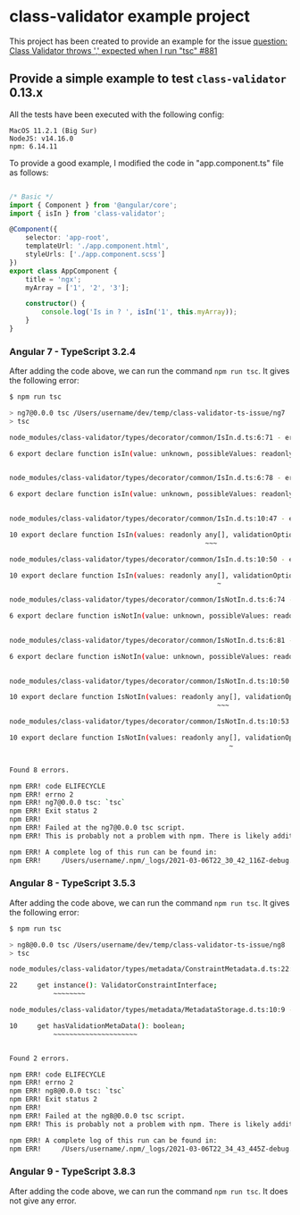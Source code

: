 # class-validator example project

This project has been created to provide an example for the issue
[question: Class Validator throws ',' expected when I run "tsc" #881](https://github.com/typestack/class-validator/issues/881)

## Provide a simple example to test `class-validator` 0.13.x

All the tests have been executed with the following config:

```
MacOS 11.2.1 (Big Sur)
NodeJS: v14.16.0
npm: 6.14.11
```

To provide a good example, I modified the code in "app.component.ts" file as follows:

````typescript

/* Basic */
import { Component } from '@angular/core';
import { isIn } from 'class-validator';

@Component({
    selector: 'app-root',
    templateUrl: './app.component.html',
    styleUrls: ['./app.component.scss']
})
export class AppComponent {
    title = 'ngx';
    myArray = ['1', '2', '3'];

    constructor() {
        console.log('Is in ? ', isIn('1', this.myArray));
    }
}

````

### Angular 7 - TypeScript 3.2.4

After adding the code above, we can run the command `npm run tsc`. It gives the following error:

```bash
$ npm run tsc

> ng7@0.0.0 tsc /Users/username/dev/temp/class-validator-ts-issue/ng7
> tsc

node_modules/class-validator/types/decorator/common/IsIn.d.ts:6:71 - error TS1005: ',' expected.

6 export declare function isIn(value: unknown, possibleValues: readonly unknown[]): boolean;
                                                                        ~~~~~~~

node_modules/class-validator/types/decorator/common/IsIn.d.ts:6:78 - error TS1005: ',' expected.

6 export declare function isIn(value: unknown, possibleValues: readonly unknown[]): boolean;
                                                                               ~

node_modules/class-validator/types/decorator/common/IsIn.d.ts:10:47 - error TS1005: ',' expected.

10 export declare function IsIn(values: readonly any[], validationOptions?: ValidationOptions): PropertyDecorator;
                                                 ~~~

node_modules/class-validator/types/decorator/common/IsIn.d.ts:10:50 - error TS1005: ',' expected.

10 export declare function IsIn(values: readonly any[], validationOptions?: ValidationOptions): PropertyDecorator;
                                                    ~

node_modules/class-validator/types/decorator/common/IsNotIn.d.ts:6:74 - error TS1005: ',' expected.

6 export declare function isNotIn(value: unknown, possibleValues: readonly unknown[]): boolean;
                                                                           ~~~~~~~

node_modules/class-validator/types/decorator/common/IsNotIn.d.ts:6:81 - error TS1005: ',' expected.

6 export declare function isNotIn(value: unknown, possibleValues: readonly unknown[]): boolean;
                                                                                  ~

node_modules/class-validator/types/decorator/common/IsNotIn.d.ts:10:50 - error TS1005: ',' expected.

10 export declare function IsNotIn(values: readonly any[], validationOptions?: ValidationOptions): PropertyDecorator;
                                                    ~~~

node_modules/class-validator/types/decorator/common/IsNotIn.d.ts:10:53 - error TS1005: ',' expected.

10 export declare function IsNotIn(values: readonly any[], validationOptions?: ValidationOptions): PropertyDecorator;
                                                       ~


Found 8 errors.

npm ERR! code ELIFECYCLE
npm ERR! errno 2
npm ERR! ng7@0.0.0 tsc: `tsc`
npm ERR! Exit status 2
npm ERR!
npm ERR! Failed at the ng7@0.0.0 tsc script.
npm ERR! This is probably not a problem with npm. There is likely additional logging output above.

npm ERR! A complete log of this run can be found in:
npm ERR!     /Users/username/.npm/_logs/2021-03-06T22_30_42_116Z-debug.log
```

### Angular 8 - TypeScript 3.5.3

After adding the code above, we can run the command `npm run tsc`. It gives the following error:

```bash
$ npm run tsc

> ng8@0.0.0 tsc /Users/username/dev/temp/class-validator-ts-issue/ng8
> tsc

node_modules/class-validator/types/metadata/ConstraintMetadata.d.ts:22:9 - error TS1086: An accessor cannot be declared in an ambient context.

22     get instance(): ValidatorConstraintInterface;
           ~~~~~~~~

node_modules/class-validator/types/metadata/MetadataStorage.d.ts:10:9 - error TS1086: An accessor cannot be declared in an ambient context.

10     get hasValidationMetaData(): boolean;
           ~~~~~~~~~~~~~~~~~~~~~


Found 2 errors.

npm ERR! code ELIFECYCLE
npm ERR! errno 2
npm ERR! ng8@0.0.0 tsc: `tsc`
npm ERR! Exit status 2
npm ERR!
npm ERR! Failed at the ng8@0.0.0 tsc script.
npm ERR! This is probably not a problem with npm. There is likely additional logging output above.

npm ERR! A complete log of this run can be found in:
npm ERR!     /Users/username/.npm/_logs/2021-03-06T22_34_43_445Z-debug.log
```

### Angular 9 - TypeScript 3.8.3

After adding the code above, we can run the command `npm run tsc`. It does not give any error.

